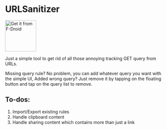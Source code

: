 # URLSanitizer

[<img src="https://f-droid.org/badge/get-it-on-en.png" alt="Get it from F-Droid"
      height="100"><br/>](https://f-droid.org/packages/moe.dic1911.urlsanitizer)

Just a simple tool to get rid of all those annoying tracking GET query from URLs.


Missing query rule? No problem, you can add whatever query you want with the simple UI,
Added wrong query? Just remove it by tapping on the floating button and tap on the query list to remove.


## To-dos:

1. Import/Export existing rules
2. Handle clipboard content
3. Handle sharing content which contains more than just a link
